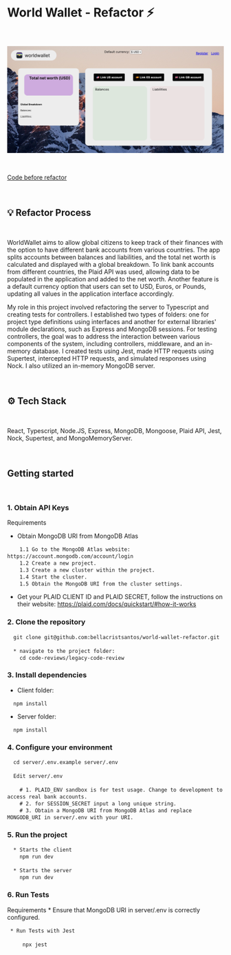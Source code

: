 # World Wallet - Refactor ⚡

<br />

![image](https://github.com/bellacristsantos/world-wallet-refactor/blob/legacy-code-review/legacy-code-review/client/src/assets/dashboard.png)

<br />

[Code before refactor](https://github.com/diegoss-github/world-wallet)

<br />

## :bulb: Refactor Process
<br />

WorldWallet aims to allow global citizens to keep track of their finances with the option to have different bank accounts from various countries. The app splits accounts between balances and liabilities, and the total net worth is calculated and displayed with a global breakdown. To link bank accounts from different countries, the Plaid API was used, allowing data to be populated in the application and added to the net worth. Another feature is a default currency option that users can set to USD, Euros, or Pounds, updating all values in the application interface accordingly.

My role in this project involved refactoring the server to Typescript and creating tests for controllers. I established two types of folders: one for project type definitions using interfaces and another for external libraries' module declarations, such as Express and MongoDB sessions. For testing controllers, the goal was to address the interaction between various components of the system, including controllers, middleware, and an in-memory database. I created tests using Jest, made HTTP requests using Supertest, intercepted HTTP requests, and simulated responses using Nock. I also utilized an in-memory MongoDB server.

<br />

## :gear: Tech Stack
<br />


React, Typescript, Node.JS, Express, MongoDB, Mongoose, Plaid API, Jest, Nock, Supertest, and MongoMemoryServer.

<br />

## Getting started
<br />

### 1. Obtain API Keys

  Requirements
   * Obtain MongoDB URI from MongoDB Atlas
   ```
       1.1 Go to the MongoDB Atlas website: https://account.mongodb.com/account/login
       1.2 Create a new project.
       1.3 Create a new cluster within the project.
       1.4 Start the cluster.
       1.5 Obtain the MongoDB URI from the cluster settings.
   ```
 
   * Get your PLAID CLIENT ID and PLAID SECRET, follow the instructions on their website: https://plaid.com/docs/quickstart/#how-it-works

### 2. Clone the repository
```
  git clone git@github.com:bellacristsantos/world-wallet-refactor.git

  * navigate to the project folder:
    cd code-reviews/legacy-code-review
```

### 3. Install dependencies
  * Client folder:
  ```
    npm install
  ```

  * Server folder:
  ```
    npm install
  ```

### 4. Configure your environment
```
  cd server/.env.example server/.env

  Edit server/.env

    # 1. PLAID_ENV sandbox is for test usage. Change to development to access real bank accounts.
    # 2. for SESSION_SECRET input a long unique string.
    # 3. Obtain a MongoDB URI from MongoDB Atlas and replace MONGODB_URI in server/.env with your URI.
```

### 5. Run the project
```
  * Starts the client
    npm run dev

  * Starts the server
    npm run dev
  ```

### 6. Run Tests
   Requirements
     * Ensure that MongoDB URI in server/.env is correctly configured.
 
     * Run Tests with Jest
       
         npx jest
   ```


